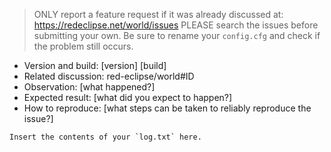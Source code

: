 > ONLY report a feature request if it was already discussed at: https://redeclipse.net/world/issues
> PLEASE search the issues before submitting your own. Be sure to rename your `config.cfg` and check if the problem still occurs.

- Version and build: [version] [build]
- Related discussion: red-eclipse/world#ID
- Observation: [what happened?]
- Expected result: [what did you expect to happen?]
- How to reproduce: [what steps can be taken to reliably reproduce the issue?]

```
Insert the contents of your `log.txt` here.
```
